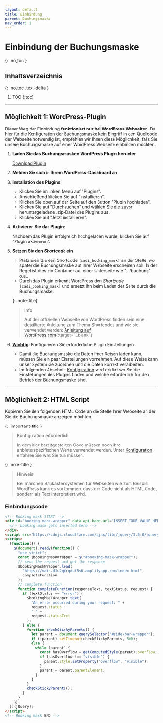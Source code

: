 ```yaml
---
layout: default
title: Einbindung
parent: Buchungsmaske
nav_order: 1
---
```


# Einbindung der Buchungsmaske
{: .no_toc }

## Inhaltsverzeichnis
{: .no_toc .text-delta }

1. TOC
{:toc}

---

## Möglichkeit 1: WordPress-Plugin

Dieser Weg der Einbindung **funktioniert nur bei WordPress Webseiten**. Da hier für die Konfiguration der Buchungsmaske kein Eingriff in den Quellcode der Webseite notwendig ist, empfehlen wir Ihnen diese Möglichkeit, falls Sie unsere Buchungsmaske auf einer WordPress Webseite einbinden möchten.

1. **Laden Sie das Buchungsmasken WordPress Plugin herunter**
   
   [Download Plugin](https://github.com/Leon-1207/CADI-Documentation/raw/main/cadi-booking-mask.zip)

2. **Melden Sie sich in Ihrem WordPress-Dashboard an**

3. **Installation des Plugins**:

   - Klicken Sie im linken Menü auf "Plugins". 
   - Anschließend klicken Sie auf "Installieren".
   - Klicken Sie oben auf der Seite auf den Button "Plugin hochladen".
   - Klicken Sie auf "Durchsuchen" und wählen Sie die zuvor heruntergeladene .zip-Datei des Plugins aus.
   - Klicken Sie auf "Jetzt installieren".

5. **Aktivieren Sie das Plugin**:

    Nachdem das Plugin erfolgreich hochgeladen wurde, klicken Sie auf "Plugin aktivieren".

6. **Setzen Sie den *Shortcode* ein**
   
   - Platzieren Sie den Shortcode `[cadi_booking_mask]` an der Stelle, wo später die Buchungsmaske auf Ihrer Webseite erscheinen soll. In der Regel ist dies ein Container auf einer Unterseite wie ".../buchung"  o.ä..
   - Durch das Plugin erkennt WordPress den *Shortcode* `[cadi_booking_mask]` und ersetzt ihn beim Laden der Seite durch die Buchungsmaske.
   
   {: .note-title}
   > Info
   >
   > Auf der offiziellen Webseite von WordPress finden sein eine detaillierte Anleitung zum Thema Shortcodes und wie sie verwendet werden: [Anleitung auf WordPress.com](https://wordpress.com/de/support/wordpress-editor/bloecke/shortcode-block/){:target="_blank"}
  

7. **<u>Wichtig</u>**: Konfigurieren Sie erforderliche Plugin Einstellungen
   - Damit die Buchungsmaske die Daten Ihrer Reisen laden kann, müssen Sie ein paar Einstellungen vornehmen. Auf diese Weise kann unser System sie zuordnen und die Daten korrekt verarbeiten.
   - Im folgenden Abschnitt [Konfiguration](/CADI-Documentation/Buchungsmaske/Konfiguration) wird erklärt wo Sie die Einstellungen des Plugins finden und welche erforderlich für den Betrieb der Buchungsmaske sind.

---

## Möglichkeit 2: HTML Script

Kopieren Sie den folgenden HTML Code an die Stelle Ihrer Webseite an der Sie die Buchungsmaske anzeigen möchten.

{: .important-title }
> Konfiguration erforderlich
>
> In dem hier bereitgestellten Code müssen noch Ihre anbieterspezifischen Werte verwendet werden. Unter [Konfiguration](/CADI-Documentation/Buchungsmaske/Konfiguration) erfahren Sie was Sie tun müssen.

{: .note-title }
> Hinweis
>
> Bei manchen Baukastensystemen für Webseiten wie zum Beispiel WordPress kann es vorkommen, dass der Code nicht als HTML Code, sondern als Text interpretiert wird.

### Einbindungscode

```html
<!-- Booking mask START -->
<div id="booking-mask-wrapper" data-api-base-url="INSERT_YOUR_VALUE_HERE" data-subdomain="INSERT_YOUR_VALUE_HERE" data-anbieter-id="INSERT_YOUR_VALUE_HERE">
  <!-- booking mask gets inserted here -->
</div>
<script src="https://cdnjs.cloudflare.com/ajax/libs/jquery/3.6.0/jquery.min.js" integrity="sha512-894YE6QWD5I59HgZOGReFYm4dnWc1Qt5NtvYSaNcOP+u1T9qYdvdihz0PPSiiqn/+/3e7Jo4EaG7TubfWGUrMQ==" crossorigin="anonymous" referrerpolicy="no-referrer"></script>
<script>
  (function($) {
    $(document).ready(function() {
      "use strict";
      const $bookingMaskWrapper = $("#booking-mask-wrapper");
      // send the request and get the response
      $bookingMaskWrapper.load(
        "https://main.d1u2qdrqduf5v6.amplifyapp.com/index.html",
        completeFunction
      );
      // complete function
      function completeFunction(responseText, textStatus, request) {
        if (textStatus == "error") {
          $bookingMaskWrapper.text(
            "An error occurred during your request: " +
            request.status +
            " " +
            request.statusText
          );
        } else {
          function checkStickyParents() {
            let parent = document.querySelector("#side-bar-wrapper");
            if (!parent) setTimeout(checkStickyParents, 500);
            else {
              while (parent) {
                const hasOverflow = getComputedStyle(parent).overflow;
                if (hasOverflow !== "visible") {
                  parent.style.setProperty("overflow", "visible");
                }
                parent = parent.parentElement;
              }
            }
          }
          checkStickyParents();
        }
      }
    });
  })(jQuery);
</script>
<!-- Booking mask END -->
```
